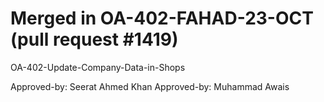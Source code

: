 # Merged in OA-402-FAHAD-23-OCT (pull request #1419)

OA-402-Update-Company-Data-in-Shops

Approved-by: Seerat Ahmed Khan
Approved-by: Muhammad Awais
